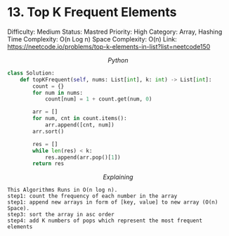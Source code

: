 # 13. Top K Frequent Elements

Difficulty: Medium
Status: Mastred
Priority: High
Category: Array, Hashing
Time Complexity: O(n Log n)
Space Complexity: O(n)
Link: https://neetcode.io/problems/top-k-elements-in-list?list=neetcode150

$$
Python
$$

```python
class Solution:
    def topKFrequent(self, nums: List[int], k: int) -> List[int]:
        count = {}
        for num in nums:
            count[num] = 1 + count.get(num, 0)

        arr = []
        for num, cnt in count.items():
            arr.append([cnt, num])
        arr.sort()

        res = []
        while len(res) < k:
            res.append(arr.pop()[1])
        return res
```

$$
Explaining
$$

```
This Algorithms Runs in O(n log n).
step1: count the frequency of each number in the array
step1: append new arrays in form of [key, value] to new array (O(n) Space).
step3: sort the array in asc order 
step4: add K numbers of pops which represent the most frequent elements
```